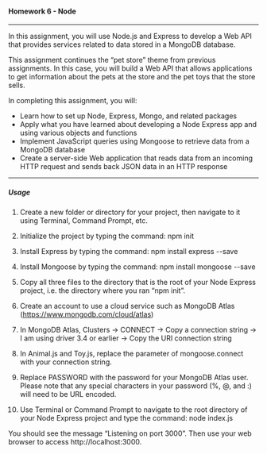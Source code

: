 #### Homework 6 - Node

---
In this assignment, you will use Node.js and Express to develop a Web API that provides services related to data stored in a MongoDB database.

This assignment continues the “pet store” theme from previous assignments. In this case, you will build a Web API that allows applications to get information about the pets at the store and the pet toys that the store sells.

In completing this assignment, you will:

* Learn how to set up Node, Express, Mongo, and related packages
* Apply what you have learned about developing a Node Express app and using various objects and functions
* Implement JavaScript queries using Mongoose to retrieve data from a MongoDB database
* Create a server-side Web application that reads data from an incoming HTTP request and sends back JSON data in an HTTP response

---
##### Usage

1. Create a new folder or directory for your project, then navigate to it using Terminal, Command Prompt, etc.

2. Initialize the project by typing the command: npm init

3. Install Express by typing the command: npm install express --save

4. Install Mongoose by typing the command: npm install mongoose --save

5. Copy all three files to the directory that is the root of your Node Express project, i.e. the directory where you ran “npm init”. 

6. Create an account to use a cloud service such as MongoDB Atlas (https://www.mongodb.com/cloud/atlas)

7. In MongoDB Atlas, Clusters -> CONNECT -> Copy a connection string -> I am using driver 3.4 or earlier -> Copy the URI connection string

8. In Animal.js and Toy.js, replace the parameter of mongoose.connect with your connection string.

9. Replace PASSWORD with the password for your MongoDB Atlas user. Please note that any special characters in your password (%, @, and :) will need to be URL encoded.

10. Use Terminal or Command Prompt to navigate to the root directory of your Node Express project and type the command: node index.js

You should see the message “Listening on port 3000”. Then use your web browser to access http://localhost:3000.